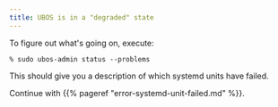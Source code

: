 ```yaml
---
title: UBOS is in a "degraded" state
---
```


To figure out what's going on, execute:

```
% sudo ubos-admin status --problems
```

This should give you a description of which systemd units have failed.

Continue with {{% pageref "error-systemd-unit-failed.md" %}}.

